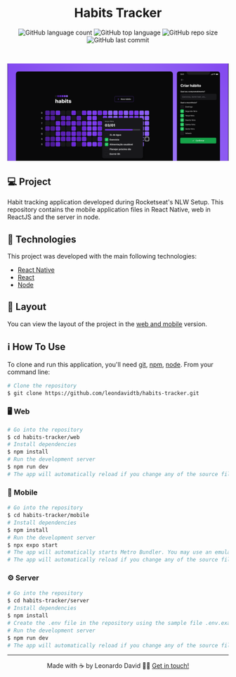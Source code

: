 <h1 align="center">
  Habits Tracker
</h1>

<p align="center">
  <img alt="GitHub language count" src="https://img.shields.io/github/languages/count/leondavidtb/habits-tracker">

  <img alt="GitHub top language" src="https://img.shields.io/github/languages/top/leondavidtb/habits-tracker">

  <img alt="GitHub repo size" src="https://img.shields.io/github/repo-size/leondavidtb/habits-tracker">

  <img alt="GitHub last commit" src="https://img.shields.io/github/last-commit/leondavidtb/habits-tracker">

</p>

<br/>

![Cover](./assets/cover.png)

## 💻 Project

Habit tracking application developed during Rocketseat's NLW Setup. This repository contains the mobile application files in React Native, web in ReactJS and the server in node.

## 🚀 Technologies

This project was developed with the main following technologies:

- [React Native](https://reactnative.dev)
- [React](https://reactjs.org/)
- [Node](https://nodejs.org/)

## 🔖 Layout

You can view the layout of the project in the [web and mobile](<https://www.figma.com/file/v5n3GPM7sPt7EULVOdJzuC/Habits-(i)-(Community)?node-id=6%3A344&t=Cq4TNPTiOltLFgL4-0>) version.

## ℹ️ How To Use

To clone and run this application, you'll need [git](https://git-scm.com), [npm](https://www.npmjs.com/), [node](https://nodejs.org/en/). From your command line:

```bash
# Clone the repository
$ git clone https://github.com/leondavidtb/habits-tracker.git
```

### 🖥️ Web

```bash
# Go into the repository
$ cd habits-tracker/web
# Install dependencies
$ npm install
# Run the development server
$ npm run dev
# The app will automatically reload if you change any of the source files.
```

### 📱 Mobile

```bash
# Go into the repository
$ cd habits-tracker/mobile
# Install dependencies
$ npm install
# Run the development server
$ npx expo start
# The app will automatically starts Metro Bundler. You may use an emulator or your own smartphone.
# The app will automatically reload if you change any of the source files.
```

### ⚙️ Server

```bash
# Go into the repository
$ cd habits-tracker/server
# Install dependencies
$ npm install
# Create the .env file in the repository using the sample file .env.example
# Run the development server
$ npm run dev
# The app will automatically reload if you change any of the source files.
```

---

<p align="center">Made with ☕ by Leonardo David 👋🏻 <a href="https://www.linkedin.com/in/leondavidtb/">Get in touch!</a></p>
